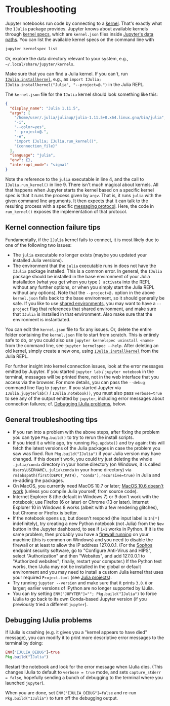 # Troubleshooting

Jupyter notebooks run code by connecting to a [kernel](https://docs.jupyter.org/en/stable/projects/kernels.html). That's exactly what the `IJulia` package provides. Jupyter knows about available kernels through [kernel specs](https://jupyter-client.readthedocs.io/en/stable/kernels.html#kernel-specs), which are `kernel.json` files inside [Jupyter's data paths](https://docs.jupyter.org/en/stable/use/jupyter-directories.html#data-files). You can list the available kernel specs on the command line with

```sh
jupyter kernelspec list
```

Or, explore the data directory relevant to your system, e.g., `~/.local/share/jupyter/kernels`.

Make sure that you can find a Julia kernel. If you can't, run [`IJulia.installkernel`](@ref), e.g., as `import IJulia; IJulia.installkernel("Julia", "--project=@.")` in the Julia REPL.

The `kernel.json` file for the `IJulia` kernel should look something like this:


```json
{
  "display_name": "Julia 1.11.5",
  "argv": [
    "/home/user/.julia/juliaup/julia-1.11.5+0.x64.linux.gnu/bin/julia",
    "-i",
    "--color=yes",
    "--project=@.",
    "-e",
    "import IJulia; IJulia.run_kernel()",
    "{connection_file}"
  ],
  "language": "julia",
  "env": {},
  "interrupt_mode": "signal"
}
```

Note the reference to the `julia` executable in line 4, and the call to `IJulia.run_kernel()` in line 9. There isn't much magical about kernels. All that happens when Jupyter starts the kernel based on a specific kernel spec is that it runs the process given by `argv`. That is, it runs `julia` with the given command line arguments. It then expects that it can talk to the resulting process with a specific [messaging protocol](https://jupyter-client.readthedocs.io/en/latest/messaging.html#messaging). Here, the code in `run_kernel()` exposes the implementation of that protocol.


## Kernel connection failure tips

Fundamentally, if the `IJulia` kernel fails to connect, it is most likely due to one of the following two issues:

* The `julia` executable no longer exists (maybe you updated your installed Julia versions).
* The environment that the `julia` executable runs in does not have the `IJulia` package installed. This is a common error. In general, the `IJulia` package should be installed in the base environment of your Julia installation (what you get when you type `] activate` into the REPL without any further options, or when you simply start the Julia REPL without any options). Note that the `--project=@.` option in the above `kernel.json` falls back to the base environment, so it should generally be safe. If you like to use [shared environments](https://pkgdocs.julialang.org/v1/environments/#Shared-environments), you may want to have a `--project` flag that references that shared environment, and make sure that `IJulia` is installed in that environment. Also make sure that the environment is instantiated.

You can edit the `kernel.json` file to fix any issues. Or, delete the entire folder containing the `kernel.json` file to start from scratch. This is entirely safe to do, or you could also use `jupyter kernelspec uninstall <name>` from the command line, see `jupyter kernelspec --help`. After deleting an old kernel, simply create a new one, using [`IJulia.installkernel`](@ref) from the Julia REPL.

For further insight into kernel connection issues, look at the error messages emitted by Jupyter. If you started `jupyter lab` / `jupyter notebook` in the terminal, messages will be printed there, not in the web interface that you access via the browser. For more details, you can pass the `--debug` command line flag to `jupyter`. If you started Jupyter via `IJulia.jupyterlab()` / `IJulia.notebook()`, you must also pass `verbose=true` to see any of the output emitted by `jupyter`, including error messages about connection failures; cf. [Debugging IJulia problems](@ref), below.



## General troubleshooting tips

* If you ran into a problem with the above steps, after fixing the
  problem you can type `Pkg.build()` to try to rerun the install scripts.
* If you tried it a while ago, try running `Pkg.update()` and try again:
  this will fetch the latest versions of the Julia packages in case
  the problem you saw was fixed.  Run `Pkg.build("IJulia")` if your Julia version may have changed.  If this doesn't work, you could try just deleting the whole `.julia/conda` directory in your home directory (on Windows, it is called `Users\USERNAME\.julia\conda` in your home directory) via `rm(abspath(first(DEPOT_PATH), "conda"),recursive=true)` in Julia and re-adding the packages.
* On MacOS, you currently need MacOS 10.7 or later; [MacOS 10.6 doesn't work](https://github.com/JuliaLang/julia/issues/4215) (unless you compile Julia yourself, from source code).
* Internet Explorer 8 (the default in Windows 7) or 9 don't work with the notebook; use Firefox (6 or later) or Chrome (13 or later).  Internet Explorer 10 in Windows 8 works (albeit with a few rendering glitches), but Chrome or Firefox is better.
* If the notebook opens up, but doesn't respond (the input label is `In[*]` indefinitely), try creating a new Python notebook (not Julia) from the `New` button in the Jupyter dashboard, to see if `1+1` works in Python.  If it is the same problem, then probably you have a [firewall running](https://github.com/ipython/ipython/issues/2499) on your machine (this is common on Windows) and you need to disable the firewall or at least to allow the IP address 127.0.0.1.  (For the [Sophos](https://en.wikipedia.org/wiki/Sophos) endpoint security software, go to "Configure Anti-Virus and HIPS", select "Authorization" and then "Websites", and add 127.0.0.1 to "Authorized websites"; finally, restart your computer.) If the Python test works, then IJulia may not be installed in the global or default environment and you may need to install a custom Julia kernel that uses your required `Project.toml` (see [Julia projects](@ref)).
* Try running `jupyter --version` and make sure that it prints `3.0.0` or larger; earlier versions of IPython are no longer supported by IJulia.
* You can try setting `ENV["JUPYTER"]=""; Pkg.build("IJulia")` to force IJulia to go back to its own Conda-based Jupyter version (if you previously tried a different `jupyter`).


## Debugging IJulia problems

If IJulia is crashing (e.g. it gives you a "kernel appears to have
died" message), you can modify it to print more descriptive error
messages to the terminal by doing:

```julia
ENV["IJULIA_DEBUG"]=true
Pkg.build("IJulia")
```

Restart the notebook and look for the error message when IJulia dies.
(This changes IJulia to default to `verbose = true` mode, and sets
`capture_stderr = false`, hopefully sending a bunch of debugging to
the terminal where you launched `jupyter`).

When you are done, set `ENV["IJULIA_DEBUG"]=false` and re-run
`Pkg.build("IJulia")` to turn off the debugging output.
